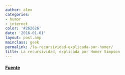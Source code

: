 ```yaml
---
author: alex
categories:
- humor
- internet
color: '#262626'
date: '2016-01-01'
layout: post.amp
mainclass: geek
permalink: /la-recursividad-explicada-por-homer/
title: La recursividad, explicada por Homer Simpson
---
```


<div class="separator" >
<a href="/img/2012/04/tumblr_ld50v7q6tn1qabw68o1_4001.gif"  ><amp-img on="tap:lightbox1" role="button" tabindex="0" layout="responsive"  height="240px" src="/img/2012/04/tumblr_ld50v7q6tn1qabw68o1_4001.gif" width="320px" /></a>
</div>



#### <a href="https://plus.google.com/118038952320880179394/posts/6DB9jgDZU4Q" target="_blank">Fuente</a>